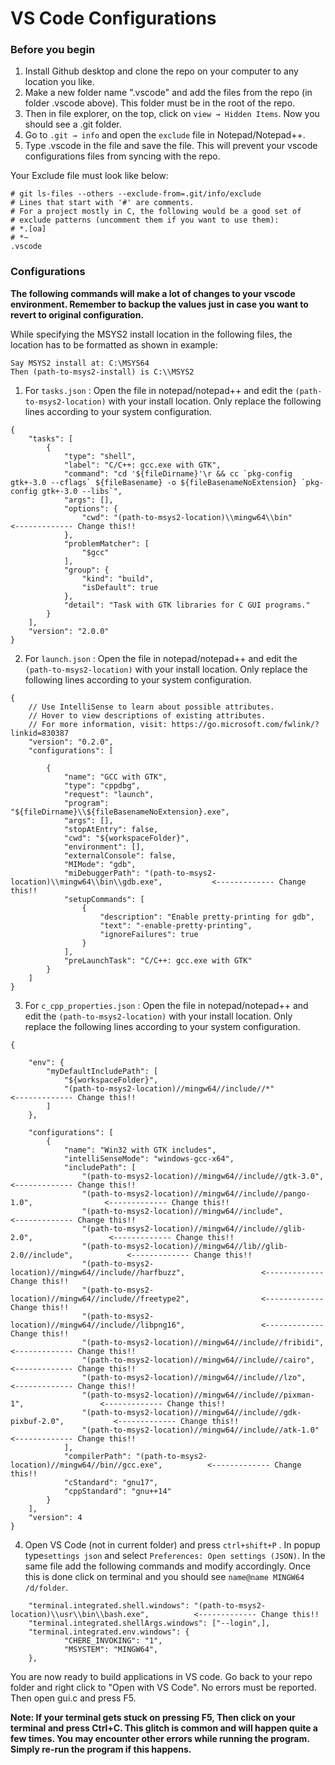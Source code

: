 # VS Code Configurations
### Before you begin
1. Install Github desktop and clone the repo on your computer to any location you like.  
2. Make a new folder name ".vscode" and add the files from the repo (in folder .vscode above). This folder must be in the root of the repo.
3. Then in file explorer, on the top, click on `view → Hidden Items`. Now you should see a .git folder.
4. Go to `.git → info` and open the `exclude` file in Notepad/Notepad++.
5. Type .vscode in the file and save the file. This will prevent your vscode configurations files from syncing with the repo.

Your Exclude file must look like below:
```
# git ls-files --others --exclude-from=.git/info/exclude
# Lines that start with '#' are comments.
# For a project mostly in C, the following would be a good set of
# exclude patterns (uncomment them if you want to use them):
# *.[oa]
# *~
.vscode
```

### Configurations
**The following commands will make a lot of changes to your vscode environment. Remember to backup the values just in case you want to revert to original configuration.**


While specifying the  MSYS2 install location in the following files, the location has to be formatted as shown in example:
```
Say MSYS2 install at: C:\MSYS64
Then (path-to-msys2-install) is C:\\MSYS2
```

1. For `tasks.json` : Open the file in notepad/notepad++ and edit the `(path-to-msys2-location)` with your install location. Only replace the following lines according to your system configuration.
```
{
    "tasks": [
        {
            "type": "shell",
            "label": "C/C++: gcc.exe with GTK",
            "command": "cd '${fileDirname}'\r && cc `pkg-config gtk+-3.0 --cflags` ${fileBasename} -o ${fileBasenameNoExtension} `pkg-config gtk+-3.0 --libs`",
            "args": [],
            "options": {
                "cwd": "(path-to-msys2-location)\\mingw64\\bin"       <------------- Change this!!
            },
            "problemMatcher": [
                "$gcc"
            ],
            "group": {
                "kind": "build",
                "isDefault": true
            },
            "detail": "Task with GTK libraries for C GUI programs."
        }   
    ],
    "version": "2.0.0"
}

```

2. For `launch.json` : Open the file in notepad/notepad++ and edit the `(path-to-msys2-location)` with your install location. Only replace the following lines according to your system configuration.
```
{
    // Use IntelliSense to learn about possible attributes.
    // Hover to view descriptions of existing attributes.
    // For more information, visit: https://go.microsoft.com/fwlink/?linkid=830387
    "version": "0.2.0",
    "configurations": [

        {
            "name": "GCC with GTK",
            "type": "cppdbg",
            "request": "launch",
            "program": "${fileDirname}\\${fileBasenameNoExtension}.exe",
            "args": [],
            "stopAtEntry": false,
            "cwd": "${workspaceFolder}",
            "environment": [],
            "externalConsole": false,
            "MIMode": "gdb",
            "miDebuggerPath": "(path-to-msys2-location)\\mingw64\\bin\\gdb.exe",           <------------- Change this!!
            "setupCommands": [
                {
                    "description": "Enable pretty-printing for gdb",
                    "text": "-enable-pretty-printing",
                    "ignoreFailures": true
                }
            ],
            "preLaunchTask": "C/C++: gcc.exe with GTK"
        }   
    ]
}
```
3. For `c_cpp_properties.json` : Open the file in notepad/notepad++ and edit the `(path-to-msys2-location)` with your install location. Only replace the following lines according to your system configuration.
```
{
    
    "env": {
        "myDefaultIncludePath": [
            "${workspaceFolder}",
            "(path-to-msys2-location)//mingw64//include//*"          <------------- Change this!!
        ]
    },

    "configurations": [
        {
            "name": "Win32 with GTK includes",
            "intelliSenseMode": "windows-gcc-x64",
            "includePath": [
                "(path-to-msys2-location)//mingw64//include//gtk-3.0",                  <------------- Change this!!
                "(path-to-msys2-location)//mingw64//include//pango-1.0",                <------------- Change this!!
                "(path-to-msys2-location)//mingw64//include",                           <------------- Change this!!
                "(path-to-msys2-location)//mingw64//include//glib-2.0",                 <------------- Change this!!
                "(path-to-msys2-location)//mingw64//lib//glib-2.0//include",            <------------- Change this!!
                "(path-to-msys2-location)//mingw64//include//harfbuzz",                 <------------- Change this!!
                "(path-to-msys2-location)//mingw64//include//freetype2",                <------------- Change this!! 
                "(path-to-msys2-location)//mingw64//include//libpng16",                 <------------- Change this!!
                "(path-to-msys2-location)//mingw64//include//fribidi",                  <------------- Change this!!
                "(path-to-msys2-location)//mingw64//include//cairo",                    <------------- Change this!!
                "(path-to-msys2-location)//mingw64//include//lzo",                      <------------- Change this!!
                "(path-to-msys2-location)//mingw64//include//pixman-1",                 <------------- Change this!!
                "(path-to-msys2-location)//mingw64//include//gdk-pixbuf-2.0",           <------------- Change this!!
                "(path-to-msys2-location)//mingw64//include//atk-1.0"                   <------------- Change this!!
            ],
            "compilerPath": "(path-to-msys2-location)//mingw64//bin//gcc.exe",          <------------- Change this!! 
            "cStandard": "gnu17",
            "cppStandard": "gnu++14"
        }
    ],
    "version": 4
}
```

4. Open VS Code (not in current folder) and press `ctrl+shift+P` . In popup type`settings json` and select `Preferences: Open settings (JSON)`. In the same file add the following commands and modify accordingly. Once this is done click on terminal and you should see `name@name MINGW64 /d/folder`.
```
    "terminal.integrated.shell.windows": "(path-to-msys2-location)\\usr\\bin\\bash.exe",          <------------- Change this!!
    "terminal.integrated.shellArgs.windows": ["--login",],
    "terminal.integrated.env.windows": {
            "CHERE_INVOKING": "1",
            "MSYSTEM": "MINGW64",
    },
```

You are now ready to build applications in VS code. Go back to your repo folder and right click to "Open with VS Code". No errors must be reported. Then open gui.c and press F5. 

**Note: If your terminal gets stuck on pressing F5, Then click on your terminal and press Ctrl+C. This glitch is common and will happen quite a few times. You may encounter other errors while running the program. Simply re-run the program if this happens.**
